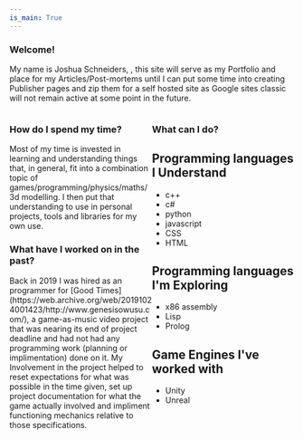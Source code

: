 ```yaml
---
is_main: True
---
```

### Welcome!

My name is Joshua Schneiders, , this site will serve as my Portfolio and place for my Articles/Post-mortems until I can put some time into creating Publisher pages and zip them for a self hosted site as Google sites classic will not remain active at some point in the future.


<div style="float: left; width: 50%;">

<h3>How do I spend my time?</h3>

<p>
Most of my time is invested in learning and understanding things that, in general, fit into a combination topic of games/programming/physics/maths/3d modelling.
I then put that understanding to use in personal projects, tools and libraries for my own use.
</p>

<h3>What have I worked on in the past?</h3>

<p>
Back in 2019 I was hired as an programmer for [Good Times](https://web.archive.org/web/20191024001423/http://www.genesisowusu.com/), a game-as-music video project that was nearing its end of project deadline and had not had any programming work (planning or implimentation) done on it.
My Involvement in the project helped to reset expectations for what was possible in the time given, set up project documentation for what the game actually involved and impliment functioning mechanics relative to those specifications.
</p>

</div>

<div style="float: left; width: 50%;">


<h3>What can I do?</h3>

## Programming languages I Understand
- c++
- c#
- python
- javascript
- CSS
- HTML

## Programming languages I'm Exploring
- x86 assembly
- Lisp
- Prolog

## Game Engines I've worked with
- Unity
- Unreal


</div>
